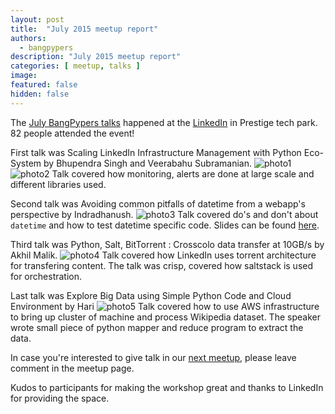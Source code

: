 ```yaml
---
layout: post
title:  "July 2015 meetup report"
authors: 
  - bangpypers
description: "July 2015 meetup report"
categories: [ meetup, talks ]
image:
featured: false
hidden: false
---
```


The [July BangPypers talks](http://www.meetup.com/BangPypers/events/197867222/) happened at the [LinkedIn](https://www.linkedin.com/) in Prestige tech park. 82 people attended the event!

First talk was Scaling LinkedIn Infrastructure Management with Python Eco-System by Bhupendra Singh and Veerabahu Subramanian. ![photo1](https://a248.e.akamai.net/f/248/1673/2/photos3.meetupstatic.com/photos/event/6/c/9/4/highres_439887796.jpeg)
![photo2](https://a248.e.akamai.net/f/248/1673/2/photos3.meetupstatic.com/photos/event/6/c/8/7/highres_439887783.jpeg)
Talk covered how monitoring, alerts are done at large scale and different libraries used.

Second talk was Avoiding common pitfalls of datetime from a webapp's perspective by Indradhanush.
![photo3](https://a248.e.akamai.net/f/248/1673/2/photos2.meetupstatic.com/photos/event/6/c/2/9/highres_439887689.jpeg)
Talk covered do's and don't about `datetime` and how to test datetime specific code. Slides can be found
[here](http://www.slideshare.net/indradhanush92/time-travel-with-python).

Third talk was Python, Salt, BitTorrent : Cross­colo data transfer at 10GB/s by Akhil Malik.
![photo4](https://a248.e.akamai.net/f/248/1673/2/photos3.meetupstatic.com/photos/event/6/b/e/b/highres_439887627.jpeg)
Talk covered how LinkedIn uses torrent architecture for transfering content.
The talk was crisp, covered how saltstack is used for orchestration.

Last talk was Explore Big Data using Simple Python Code and Cloud Environment by Hari
![photo5](https://a248.e.akamai.net/f/248/1673/2/photos1.meetupstatic.com/photos/event/6/b/d/7/highres_439887607.jpeg)
Talk covered how to use AWS infrastructure to bring up cluster of machine and process Wikipedia dataset.
The speaker wrote small piece of python mapper and reduce program to extract the data.

In case you're interested to give talk in our [next meetup](http://www.meetup.com/BangPypers/events/205689452/),
please leave comment in the meetup page.

Kudos to participants for making the workshop great and thanks to LinkedIn for providing the space.
